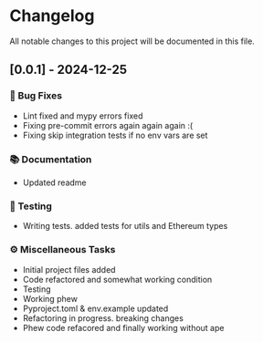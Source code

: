# Changelog

All notable changes to this project will be documented in this file.

## [0.0.1] - 2024-12-25

### 🐛 Bug Fixes

- Lint fixed and mypy errors fixed
- Fixing pre-commit errors again again again :(
- Fixing skip integration tests if no env vars are set

### 📚 Documentation

- Updated readme

### 🧪 Testing

- Writing tests. added tests for utils and Ethereum types

### ⚙️ Miscellaneous Tasks

- Initial project files added
- Code refactored and somewhat working condition
- Testing
- Working phew
- Pyproject.toml & env.example updated
- Refactoring in progress. breaking changes
- Phew code refacored and finally working without ape

<!-- generated by git-cliff -->

